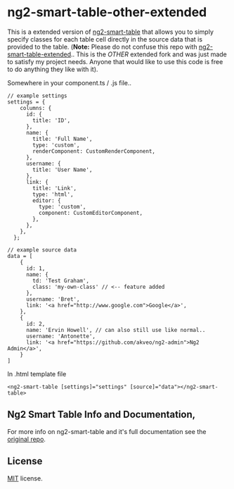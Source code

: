 # ng2-smart-table-other-extended

This is a extended version of [ng2-smart-table](https://github.com/akveo/ng2-smart-table) that allows you to simply specify classes for each table cell directly in the source data that is provided to the table. (**Note:** Please do not confuse this repo with [ng2-smart-table-extended](https://www.npmjs.com/package/ng2-smart-table-extended).. This is the *OTHER* extended fork and was just made to satisfy my project needs. Anyone that would like to use this code is free to do anything they like with it).

Somewhere in your component.ts / .js file..
```
// example settings
settings = {
    columns: {
      id: {
        title: 'ID',
      },
      name: {
        title: 'Full Name',
        type: 'custom',
        renderComponent: CustomRenderComponent,
      },
      username: {
        title: 'User Name',
      },
      link: {
        title: 'Link',
        type: 'html',
        editor: {
          type: 'custom',
          component: CustomEditorComponent,
        },
      },
    },
  };
  
// example source data
data = [
    {
      id: 1,
      name: {
        td: 'Test Graham',
        class: 'my-own-class' // <-- feature added
      },
      username: 'Bret',
      link: '<a href="http://www.google.com">Google</a>',
    },
    {
      id: 2,
      name: 'Ervin Howell', // can also still use like normal..
      username: 'Antonette',
      link: '<a href="https://github.com/akveo/ng2-admin">Ng2 Admin</a>',
    }
]

```

In .html template file
```
<ng2-smart-table [settings]="settings" [source]="data"></ng2-smart-table>
```

## Ng2 Smart Table Info and Documentation,
For more info on ng2-smart-table and it's full documentation see the [original repo](https://github.com/akveo/ng2-smart-table).

## License
[MIT](LICENSE.txt) license.

